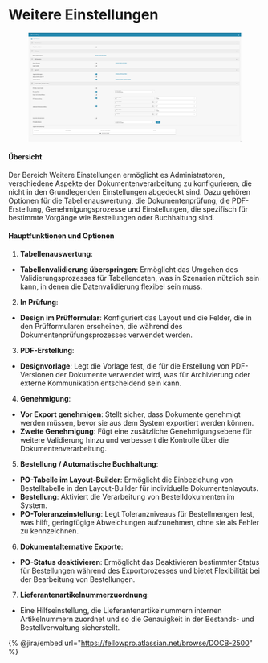 # Weitere Einstellungen

<figure><img src="../../../../.gitbook/assets/Bildschirmfoto 2024-05-08 um 09.54.48.png" alt=""><figcaption></figcaption></figure>

#### Übersicht

Der Bereich Weitere Einstellungen ermöglicht es Administratoren, verschiedene Aspekte der Dokumentenverarbeitung zu konfigurieren, die nicht in den Grundlegenden Einstellungen abgedeckt sind. Dazu gehören Optionen für die Tabellenauswertung, die Dokumentenprüfung, die PDF-Erstellung, Genehmigungsprozesse und Einstellungen, die spezifisch für bestimmte Vorgänge wie Bestellungen oder Buchhaltung sind.

#### Hauptfunktionen und Optionen

1. **Tabellenauswertung**:
* **Tabellenvalidierung überspringen**: Ermöglicht das Umgehen des Validierungsprozesses für Tabellendaten, was in Szenarien nützlich sein kann, in denen die Datenvalidierung flexibel sein muss.
2. **In Prüfung**:
* **Design im Prüfformular**: Konfiguriert das Layout und die Felder, die in den Prüfformularen erscheinen, die während des Dokumentenprüfungsprozesses verwendet werden.
3. **PDF-Erstellung**:
* **Designvorlage**: Legt die Vorlage fest, die für die Erstellung von PDF-Versionen der Dokumente verwendet wird, was für Archivierung oder externe Kommunikation entscheidend sein kann.
4. **Genehmigung**:
* **Vor Export genehmigen**: Stellt sicher, dass Dokumente genehmigt werden müssen, bevor sie aus dem System exportiert werden können.
* **Zweite Genehmigung**: Fügt eine zusätzliche Genehmigungsebene für weitere Validierung hinzu und verbessert die Kontrolle über die Dokumentenverarbeitung.
5. **Bestellung / Automatische Buchhaltung**:
* **PO-Tabelle im Layout-Builder**: Ermöglicht die Einbeziehung von Bestelltabelle in den Layout-Builder für individuelle Dokumentenlayouts.
* **Bestellung**: Aktiviert die Verarbeitung von Bestelldokumenten im System.
* **PO-Toleranzeinstellung**: Legt Toleranzniveaus für Bestellmengen fest, was hilft, geringfügige Abweichungen aufzunehmen, ohne sie als Fehler zu kennzeichnen.
6. **Dokumentalternative Exporte**:
* **PO-Status deaktivieren**: Ermöglicht das Deaktivieren bestimmter Status für Bestellungen während des Exportprozesses und bietet Flexibilität bei der Bearbeitung von Bestellungen.
7. **Lieferantenartikelnummerzuordnung**:
* Eine Hilfseinstellung, die Lieferantenartikelnummern internen Artikelnummern zuordnet und so die Genauigkeit in der Bestands- und Bestellverwaltung sicherstellt.

{% @jira/embed url="https://fellowpro.atlassian.net/browse/DOCB-2500" %}
